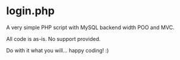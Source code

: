 # login.php
A very simple PHP script with MySQL backend width POO and MVC.

All code is as-is. No support provided.

Do with it what you will... happy coding! :)